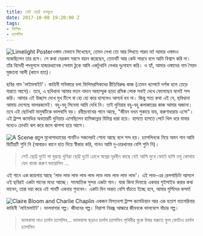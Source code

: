 ```yaml
---
title: সেই ছোট্ট ভবঘুরে
date: 2017-10-08 19:20:00 Z
tags:
- ফিলিম
- চ্যাপলিন
---
```


![Limelight Poster](/uploads/Limelight-poster.jpg)ওস্তাদ যেভাবে লিখেছেন, তেমন লেখা তো আর লিখতে পারব না! আমার ওস্তাদও মজেছিলেন তার রসে। সে কথা যেরকম সরসে বয়ান করেছেন, তেমনটি আর কেউ পারবে বলে আমি বিশ্বাস করি না। তাঁর বিদেহী পদযুগলে হাজারখানেক সেলাম ঠুকে আমি একটুখানি লেখার দুঃসাহস করি। ও হ্যাঁ, আমার ওস্তাদের নাম সৈয়দ মুজতবা আলী (কানে হাত)।

ছবির নাম 'লাইমলাইট'। কাহিনী সবিস্তারে বলা ফিলিমরসিকদের রীতিবিরুদ্ধ কাজ (তেমন খ্যাপাটে দর্শক হলে তেড়ে মারতে আসে)। তবে, এ ছবিখানা আমার মতন নাদান আহাম্মুক ছাড়া রসিক লোক সবাই দেখে ফেলেছেন বলেই সন্দ করি। আমার এই উচ্ছাস দেখে মুখ টিপে বা হো হো করে হাসলেও আশ্চর্য হব না। কিন্তু সত্য কথা এই যে, ছবিখানা আমায় দেগেছে ভালরকমেই।  বহু-বহু সিনেমা আমি দেখি নি। তাই দুনিয়ার বহু-বহু কলাকারের কাজ আমার অজানা। তবে এই ছোটখাট মানুষটিকে ভালবাসি বড়। রবীন্দ্রনাথের গানে আছে, "জীবন যখন শুকায়ে যায়, করুণাধারায় এসো"। এই ট্রাম্প কমেডির অবতারটি দুনিয়ায় এসেছিলেন হাসিকান্নার বিমিশ্র ধারা হয়ে। হাসতে হাসতে পেটে খিল ধরে যাবার মধ্যেও চোখটা ঝপ করে জলে ঝাপসা হয়ে আসে।

![A Scene](/uploads/025-limelight-theredlist.jpg)
প্রতুল মুখোপাধ্যায়ের গানটিও সকলেরই শোনা আছে বলে সন্দ হয়। চ্যাপলিনকে নিয়ে অমন গান আমি দ্বিতীয়টি শুনি নি (আবারও কানে হাত দিয়ে স্বীকার করি, গানও আমি দু-চারখানার বেশি শুনি নি)।

> সেই ছোট্ট দুটো পা
> ঘুরছে দুনিয়া
> ছোট্ট দুটো চোখে স্বপ্নের দূরবীন
> কাছে যেই আসি
> মুখে ফোটে হাসি
> তবু কোথায় যেন বাজে
> করুণ ভায়োলিন ...

এই গানে এক জায়গায় আছে 'লাভ লাভ লাভ লাভ লাভ লাভ লাভ লাভ লাভ লাভ'। এই লাভ-এর রেলগাড়িটা আসলে ওই ছবিরই একটা গানের মধ্যে আচ্ছে। সাংঘাতিক সুন্দর একটা গান। যারা কিনা দিনান্তে একবার সুইসাইড করার কথা ভাবেন, তারা দয়া করে এই গানটি একবার শুনবেন। একটা দিন অন্তত বেশি বাঁচতে ইচ্ছে হবে, আমার মুর্শিদের কসম!

![Claire Bloom and Charlie Chaplin](/uploads/Limelight-Claire-Bloom-and-Charlie-Chaplin.jpg)
একজন বিগতযশা ট্রাম্প কমেডিয়ান আর এক হতাশ ব্যালেরিনার কাহিনী 'লাইমলাইট'। ভালবাসার গল্প। জীবনের গল্প। নিরাশা নিরন্ধ্র আন্ধারে জীবনকে ভালবেসে বাঁচার গল্প।

> ভালবাসা নাও চার্লস চ্যাপলিন...
> ভালবাসা ছড়াও চার্লস চ্যাপলিন
> পৃথিবীর বুকে উষর মরুতে ফুল ফোটাও
> চার্লস চ্যাপলিন